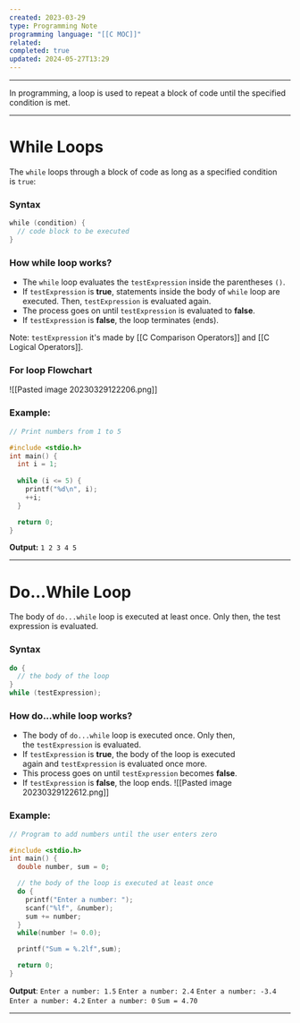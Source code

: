 ```yaml
---
created: 2023-03-29
type: Programming Note
programming language: "[[C MOC]]"
related: 
completed: true
updated: 2024-05-27T13:29
---
```

---
In programming, a loop is used to repeat a block of code until the specified condition is met.

---

# While Loops
The `while` loops through a block of code as long as a specified condition is `true`:

### Syntax
```c
while (condition) {  
  // code block to be executed
}
```

### How while loop works?

- The `while` loop evaluates the `testExpression` inside the parentheses `()`.
- If `testExpression` is **true**, statements inside the body of `while` loop are executed. Then, `testExpression` is evaluated again.
- The process goes on until `testExpression` is evaluated to **false**.
- If `testExpression` is **false**, the loop terminates (ends).

Note: `testExpression` it's made by [[C Comparison Operators]] and [[C Logical Operators]].

### For loop Flowchart
![[Pasted image 20230329122206.png]]

### Example:
```C
// Print numbers from 1 to 5

#include <stdio.h>
int main() {
  int i = 1;
    
  while (i <= 5) {
    printf("%d\n", i);
    ++i;
  }

  return 0;
}
```
**Output:** `1 2 3 4 5`

---

# Do...While Loop
The body of `do...while` loop is executed at least once. 
Only then, the test expression is evaluated.

### Syntax 

```c
do {
  // the body of the loop
}
while (testExpression);
```

### How do...while loop works?

- The body of `do...while` loop is executed once. Only then, the `testExpression` is evaluated.
- If `testExpression` is **true**, the body of the loop is executed again and `testExpression` is evaluated once more.
- This process goes on until `testExpression` becomes **false**.
- If `testExpression` is **false**, the loop ends.
 ![[Pasted image 20230329122612.png]]

### Example:
```c
// Program to add numbers until the user enters zero

#include <stdio.h>
int main() {
  double number, sum = 0;

  // the body of the loop is executed at least once
  do {
    printf("Enter a number: ");
    scanf("%lf", &number);
    sum += number;
  }
  while(number != 0.0);

  printf("Sum = %.2lf",sum);

  return 0;
}
```
**Output**:
`Enter a number: 1.5`
`Enter a number: 2.4`
`Enter a number: -3.4`
`Enter a number: 4.2`
`Enter a number: 0`
`Sum = 4.70`

---
